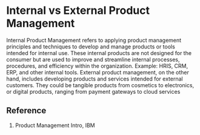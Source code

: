 # Internal vs External Product Management
Internal Product Management refers to applying product management principles and techniques to develop and manage products or tools intended for internal use. These internal products are not designed for the consumer but are used to improve and streamline internal processes, procedures, and efficiency within the organization. Example: HRIS, CRM, ERP, and other internal tools. 
External product management, on the other hand, includes developing products and services intended for external customers. They could be tangible products from cosmetics to electronics, or digital products, ranging from payment gateways to cloud services
## Reference
1. Product Management Intro, IBM
